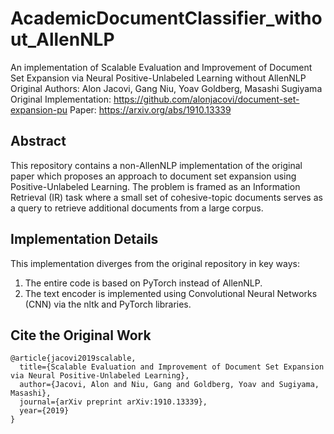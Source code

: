 # AcademicDocumentClassifier_without_AllenNLP
An implementation of Scalable Evaluation and Improvement of Document Set Expansion via Neural Positive-Unlabeled Learning without AllenNLP
Original Authors: Alon Jacovi, Gang Niu, Yoav Goldberg, Masashi Sugiyama
Original Implementation: https://github.com/alonjacovi/document-set-expansion-pu
Paper: https://arxiv.org/abs/1910.13339

## Abstract
This repository contains a non-AllenNLP implementation of the original paper which proposes an approach to document set expansion using Positive-Unlabeled Learning. The problem is framed as an Information Retrieval (IR) task where a small set of cohesive-topic documents serves as a query to retrieve additional documents from a large corpus.

## Implementation Details
This implementation diverges from the original repository in key ways:

1. The entire code is based on PyTorch instead of AllenNLP.
2. The text encoder is implemented using Convolutional Neural Networks (CNN) via the nltk and PyTorch libraries.

## Cite the Original Work
```
@article{jacovi2019scalable,
  title={Scalable Evaluation and Improvement of Document Set Expansion via Neural Positive-Unlabeled Learning},
  author={Jacovi, Alon and Niu, Gang and Goldberg, Yoav and Sugiyama, Masashi},
  journal={arXiv preprint arXiv:1910.13339},
  year={2019}
}
```
